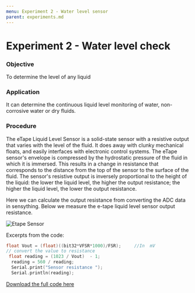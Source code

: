 ```yaml
---
menu: Experiment 2 - Water level sensor
parent: experiments.md
---
```


# Experiment 2 - Water level check

### Objective
To determine the level of any liquid

### Application
It can determine the continuous liquid level monitoring of water, non-corrosive water or dry fluids.

### Procedure
The eTape Liquid Level Sensor is a solid-state sensor with a resistive output that varies with the level of the fluid. It does away with clunky mechanical floats, and easily interfaces with electronic control systems. The eTape sensor's envelope is compressed by the hydrostatic pressure of the fluid in which it is immersed. This results in a change in resistance that corresponds to the distance from the top of the sensor to the surface of the fluid. The sensor's resistive output is inversely proportional to the height of the liquid: the lower the liquid level, the higher the output resistance; the higher the liquid level, the lower the output resistance.

Here we can calculate the output resistance from converting the ADC data in sensything. Below we measure the e-tape liquid level sensor output resistance.

![Etape Sensor](images/etape.png)

Excerpts from the code:

```c
float Vout = (float)((bit32*VFSR*1000)/FSR);     //In  mV
// convert the value to resistance
 float reading = (1023 / Vout)  - 1;
  reading = 560 / reading;
  Serial.print("Sensor resistance ");
  Serial.println(reading);
```

[Download the full code here](https://github.com/Protocentral/protocentral_sensything/tree/master/software/Sensything_Arduino/experiments/Analog_Sensors/examples/sensyThing_etape)
